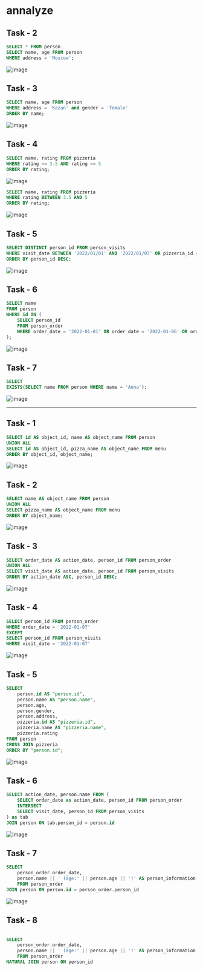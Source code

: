 # annalyze

## Task - 2

```sql
SELECT * FROM person
SELECT name, age FROM person
WHERE address = 'Moscow';
```
![image](https://github.com/rusinadaria/annalyze/assets/112808317/cb0304df-e6bf-4221-93fe-661e5c4a1b00)

## Task - 3

```sql
SELECT name, age FROM person
WHERE address = 'Kazan' and gender = 'female'
ORDER BY name;
```
![image](https://github.com/rusinadaria/annalyze/assets/112808317/c2f798d2-11e2-4d5d-ae53-43fe89585a1d)

## Task - 4

```sql
SELECT name, rating FROM pizzeria
WHERE rating >= 3.5 AND rating <= 5
ORDER BY rating;
```
![image](https://github.com/rusinadaria/annalyze/assets/112808317/26831388-0a71-45b5-aa90-9979dd955b0f)

```sql
SELECT name, rating FROM pizzeria
WHERE rating BETWEEN 3.5 AND 5 
ORDER BY rating;
```
![image](https://github.com/rusinadaria/annalyze/assets/112808317/86773ee1-9e9a-4833-8419-154bfcce1001)

## Task - 5

```sql
SELECT DISTINCT person_id FROM person_visits
WHERE visit_date BETWEEN '2022/01/01' AND '2022/01/07' OR pizzeria_id = 2
ORDER BY person_id DESC;
```
![image](https://github.com/rusinadaria/annalyze/assets/112808317/396468a5-f0c8-46e8-8b32-a904f6e49d64)

## Task - 6

```sql
SELECT name
FROM person
WHERE id IN (
	SELECT person_id 
	FROM person_order
	WHERE order_date = '2022-01-01' OR order_date = '2022-01-06' OR order_date = '2022-01-09'
);
```
![image](https://github.com/rusinadaria/annalyze/assets/112808317/0842bd6f-a722-428b-9b9e-326c8b10fa42)

## Task - 7

```sql
SELECT 
EXISTS(SELECT name FROM person WHERE name = 'Anna');
```
![image](https://github.com/rusinadaria/annalyze/assets/112808317/477f59ab-fca8-4eae-a573-536d76934ad4)

------------------------------------------------

## Task - 1

```sql
SELECT id AS object_id, name AS object_name FROM person
UNION ALL
SELECT id AS object_id, pizza_name AS object_name FROM menu
ORDER BY object_id, object_name;
```
![image](https://github.com/rusinadaria/annalyze/assets/112808317/79ec73b9-13c2-4635-9996-898c7f8b5c78)

## Task - 2

```sql
SELECT name AS object_name FROM person
UNION ALL
SELECT pizza_name AS object_name FROM menu
ORDER BY object_name;
```
![image](https://github.com/rusinadaria/annalyze/assets/112808317/c29e1b75-486b-4e9f-8255-60ef80ba4a45)

## Task - 3

```sql
SELECT order_date AS action_date, person_id FROM person_order
UNION ALL
SELECT visit_date AS action_date, person_id FROM person_visits
ORDER BY action_date ASC, person_id DESC;
```
![image](https://github.com/rusinadaria/annalyze/assets/112808317/b99b54f8-cbaa-4c0a-8dd1-60199449ba2b)

## Task - 4

```sql
SELECT person_id FROM person_order
WHERE order_date = '2022-01-07'
EXCEPT
SELECT person_id FROM person_visits
WHERE visit_date = '2022-01-07'
```
![image](https://github.com/rusinadaria/annalyze/assets/112808317/77795f4b-ab03-4459-a999-5b71c4939896)

## Task - 5

```sql
SELECT
	person.id AS "person.id",
	person.name AS "person.name",
	person.age,
	person.gender,
	person.address,
	pizzeria.id AS "pizzeria.id",
	pizzeria.name AS "pizzeria.name",
	pizzeria.rating
FROM person
CROSS JOIN pizzeria
ORDER BY "person.id";
```
![image](https://github.com/rusinadaria/annalyze/assets/112808317/fa797286-d5c4-4666-acae-7e7ddfc5fbbb)

## Task - 6

```sql
SELECT action_date, person.name FROM (
	SELECT order_date as action_date, person_id FROM person_order
	INTERSECT
	SELECT visit_date, person_id FROM person_visits
) as tab
JOIN person ON tab.person_id = person.id
```
![image](https://github.com/rusinadaria/annalyze/assets/112808317/70b4538e-23d5-4d98-8b13-e8565616c754)

## Task - 7

```sql
SELECT 
	person_order.order_date,
	person.name || ' (age:' || person.age || ')' AS person_information
	FROM person_order
JOIN person ON person.id = person_order.person_id
```
![image](https://github.com/rusinadaria/annalyze/assets/112808317/7d52edd0-268f-4e7b-aae4-8c729ff905d2)

## Task - 8

```sql

SELECT 
	person_order.order_date,
	person.name || ' (age:' || person.age || ')' AS person_information
	FROM person_order
NATURAL JOIN person ON person_id

```










